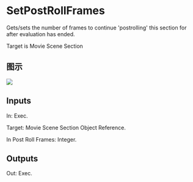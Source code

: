 # SetPostRollFrames

Gets/sets the number of frames to continue 'postrolling' this section for after evaluation has ended.

Target is Movie Scene Section

## 图示

![]($-20221218-20532663.png)

## Inputs

In: Exec.

Target: Movie Scene Section Object Reference.

In Post Roll Frames: Integer.  

## Outputs

Out: Exec.

